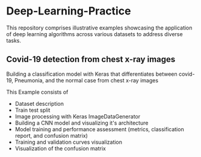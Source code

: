 # Deep-Learning-Practice
This repository comprises illustrative examples showcasing the application of deep learning algorithms across various datasets to address diverse tasks.

## Covid-19 detection from chest x-ray images

Building a classification model with Keras that differentiates between covid-19, Pneumonia, and the normal case from chest x-ray images

This Example consists of 

- Dataset description
- Train test split
- Image processing with Keras ImageDataGenerator
- Building a CNN model and visualizing it's architecture
- Model training and performance assessment (metrics, classification report, and confusion matrix)
- Training and validation curves visualization
- Visualization of the confusion matrix
